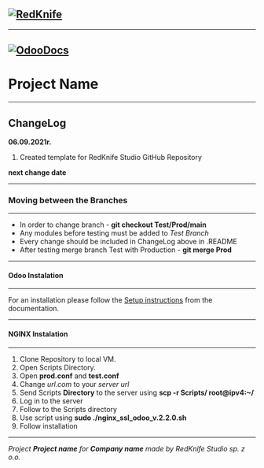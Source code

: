 ## [![RedKnife](https://redknife-studio.pl/web/image/website/1/logo/RedKnife%20Studio?unique=323bc66)](https://odoo.redknife-studio.pl/)
----
[![OdooDocs](http://img.shields.io/badge/master-docs-875A7B.svg?style=flat&colorA=8F8F8F)](https://www.odoo.com/documentation/master/)
----
# Project Name 
----

## ChangeLog

**06.09.2021r.** 

1. Created template for RedKnife Studio GitHub Repository

**next change date**

----
### Moving between the Branches
----

 - In order to change branch - **git checkout Test/Prod/main**
 - Any modules before testing must be added to *Test Branch*
 - Every change should be included in ChangeLog above in .README
 - After testing merge branch Test with Production - **git merge Prod**

----
#### Odoo Instalation
----

For an installation please follow the <a href="https://docs.google.com/document/d/10VVQVLrepNTJucuF8qVKm10-Sm9ChrJddxK4090fzfU/edit?usp=sharing" target="_blank">Setup instructions</a>
from the documentation.

----
#### NGINX Instalation
----

1. Clone Repository to local VM. 
2. Open Scripts Directory.
3. Open **prod.conf** and **test.conf**
4. Change *url.com* to your *server url*
5. Send Scripts **Directory** to the server using **scp -r Scripts/ root@ipv4:~/**
6. Log in to the server
7. Follow to the Scripts directory 
8. Use script using **sudo ./nginx_ssl_odoo_v.2.2.0.sh**
9. Follow installation
----

*Project **Project name** for **Company name** made by RedKnife Studio sp. z o.o.*
